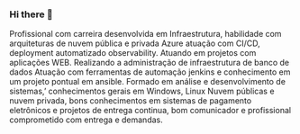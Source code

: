 ### Hi there 👋

Profissional com carreira desenvolvida em Infraestrutura, habilidade com arquiteturas de nuvem pública e privada Azure atuação com CI/CD, deployment automatizado observability. Atuando em projetos com aplicações WEB. Realizando a administração de infraestrutura de banco de dados Atuação com ferramentas de automação jenkins e conhecimento em um projeto pontual em ansible. Formado em análise e desenvolvimento de sistemas,’ conhecimentos gerais em Windows, Linux Nuvem públicas e nuvem privada, bons conhecimentos em sistemas de pagamento eletrônicos e projetos de entrega continua, bom comunicador e profissional comprometido com entrega e demandas.


